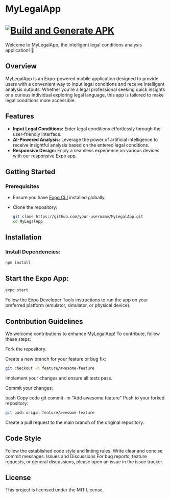 # MyLegalApp <br><br> [![Build and Generate APK](https://github.com/DON2604/Legal-Genie/actions/workflows/build.yml/badge.svg)](https://github.com/DON2604/Legal-Genie/actions/workflows/build.yml)

Welcome to MyLegalApp, the intelligent legal conditions analysis application! 🚀

## Overview

MyLegalApp is an Expo-powered mobile application designed to provide users with a convenient way to input legal conditions and receive intelligent analysis outputs. Whether you're a legal professional seeking quick insights or a curious individual exploring legal language, this app is tailored to make legal conditions more accessible.

## Features

- **Input Legal Conditions:** Enter legal conditions effortlessly through the user-friendly interface.
- **AI-Powered Analysis:** Leverage the power of artificial intelligence to receive insightful analysis based on the entered legal conditions.
- **Responsive Design:** Enjoy a seamless experience on various devices with our responsive Expo app.

## Getting Started

### Prerequisites

- Ensure you have [Expo CLI](https://docs.expo.dev/get-started/installation/) installed globally.
- Clone the repository:

   ```bash
   git clone https://github.com/your-username/MyLegalApp.git
   cd MyLegalApp

## Installation

### Install Dependencies:

  ```bash
  npm install
```

## Start the Expo App:

```bash
expo start
```

Follow the Expo Developer Tools instructions to run the app on your preferred platform (emulator, simulator, or physical device).

## Contribution Guidelines
We welcome contributions to enhance MyLegalApp! To contribute, follow these steps:

Fork the repository.

Create a new branch for your feature or bug fix:

```bash
git checkout -b feature/awesome-feature
```
Implement your changes and ensure all tests pass.

Commit your changes:

bash
Copy code
git commit -m "Add awesome feature"
Push to your forked repository:

```bash
git push origin feature/awesome-feature
```
Create a pull request to the main branch of the original repository.

## Code Style
Follow the established code style and linting rules.
Write clear and concise commit messages.
Issues and Discussions
For bug reports, feature requests, or general discussions, please open an issue in the issue tracker.

## License
This project is licensed under the MIT License.


 
